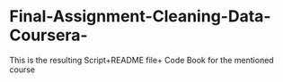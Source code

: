 # Final-Assignment-Cleaning-Data-Coursera-
This is the resulting Script+README file+ Code Book for the mentioned course
